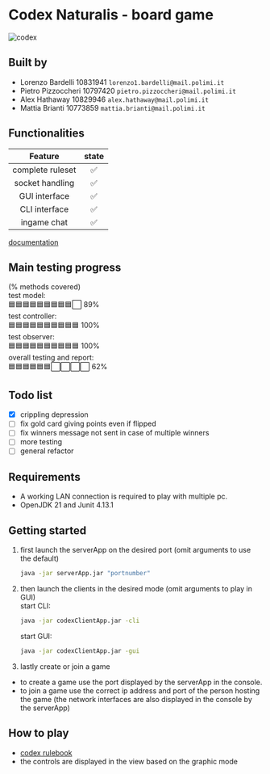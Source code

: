 # Codex Naturalis - board game
![codex](src/main/resources/graphics/CODEX_wallpaper_1080.jpg)

## Built by
- Lorenzo Bardelli 10831941 `lorenzo1.bardelli@mail.polimi.it` 
- Pietro Pizzoccheri 10797420 `pietro.pizzoccheri@mail.polimi.it` 
- Alex Hathaway 10829946 `alex.hathaway@mail.polimi.it` 
- Mattia Brianti 10773859 `mattia.brianti@mail.polimi.it` 

## Functionalities
|     Feature      | state |
|:----------------:|:-----:|
| complete ruleset |  ✅  |
| socket handling  |  ✅  |
|  GUI interface   |  ✅  |
|  CLI interface   |  ✅  |
|   ingame chat    |  ✅  |

[documentation](https://github.com/omgbarde/IS24-LB04/tree/master/deliverables/Archive)

## Main testing progress
(% methods covered)\
test model:\
  🟦🟦🟦🟦🟦🟦🟦🟦🟦⬜ 89% \
test controller:\
  🟦🟦🟦🟦🟦🟦🟦🟦🟦🟦 100%\
test observer:\
  🟦🟦🟦🟦🟦🟦🟦🟦🟦🟦 100%\
overall testing and report:\
  🟦🟦🟦🟦🟦🟦⬜⬜⬜⬜ 62%

## Todo list
- [x] crippling depression
- [ ] fix gold card giving points even if flipped
- [ ] fix winners message not sent in case of multiple winners
- [ ] more testing
- [ ] general refactor

## Requirements
- A working LAN connection is required to play with multiple pc.
- OpenJDK 21 and Junit 4.13.1

## Getting started
1. first launch the serverApp on the desired port (omit arguments to use the default)
    ```sh
    java -jar serverApp.jar "portnumber"
    ```
2. then launch the clients in the desired mode (omit arguments to play in GUI)\
   start CLI:
   
    ```sh
    java -jar codexClientApp.jar -cli
    ```
    
    start GUI:
  
    ```sh
    java -jar codexClientApp.jar -gui
    ```
3. lastly create or join a game
  - to create a game use the port displayed by the serverApp in the console.
  - to join a game use the correct ip address and port of the person hosting the game (the network interfaces are also displayed in the console by the serverApp)

## How to play
- [codex rulebook](https://github.com/omgbarde/IS24-LB04/blob/master/src/main/resources/graphics/CODEX_Rulebook_IT.pdf) 
- the controls are displayed in the view based on the graphic mode
